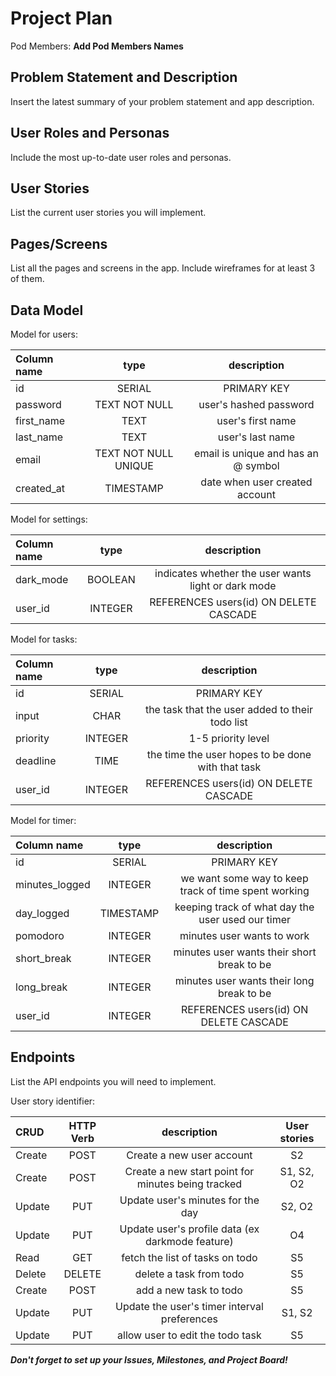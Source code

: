 # Project Plan

Pod Members: **Add Pod Members Names**

## Problem Statement and Description

Insert the latest summary of your problem statement and app description.

## User Roles and Personas

Include the most up-to-date user roles and personas.

## User Stories

List the current user stories you will implement.

## Pages/Screens

List all the pages and screens in the app. Include wireframes for at least 3 of them.

## Data Model

Model for users: 

| **Column name** | **type** | **description** |
| :----         | :---:      | :---:         |
| id        | SERIAL | PRIMARY KEY |
| password |  TEXT NOT NULL | user's hashed password |
| first_name | TEXT | user's first name |
| last_name |  TEXT | user's last name |
| email | TEXT NOT NULL UNIQUE | email is unique and has an @ symbol |
| created_at |  TIMESTAMP | date when user created account | 

Model for settings: 

| **Column name** | **type** | **description** |
| :----         | :---:      | :---:         |
| dark_mode | BOOLEAN | indicates whether the user wants light or dark mode | 
| user_id | INTEGER | REFERENCES users(id) ON DELETE CASCADE |

Model for tasks:

| **Column name** | **type** | **description** |
| :----         | :---:      | :---:         |
| id        | SERIAL | PRIMARY KEY |
| input | CHAR | the task that the user added to their todo list |
| priority | INTEGER | 1-5 priority level |
| deadline | TIME | the time the user hopes to be done with that task |
| user_id | INTEGER | REFERENCES users(id) ON DELETE CASCADE |

Model for timer: 

| **Column name** | **type** | **description** |
| :----         | :---:      | :---:         |
| id        | SERIAL | PRIMARY KEY |
| minutes_logged | INTEGER | we want some way to keep track of time spent working | 
| day_logged | TIMESTAMP | keeping track of what day the user used our timer | 
| pomodoro | INTEGER | minutes user wants to work |
| short_break| INTEGER | minutes user wants their short break to be | 
| long_break | INTEGER | minutes user wants their long break to be | 
| user_id | INTEGER | REFERENCES users(id) ON DELETE CASCADE |




## Endpoints

List the API endpoints you will need to implement.

User story identifier: 

| **CRUD** | **HTTP Verb** | **description** | **User stories** |
| :----         | :---:      | :---:         | :---: |
| Create | POST | Create a new user account | S2 | 
| Create | POST | Create a new start point for minutes being tracked | S1, S2, O2 | 
| Update | PUT | Update user's minutes for the day | S2, O2 |
| Update | PUT | Update user's profile data (ex darkmode feature) | O4 |
| Read | GET | fetch the list of tasks on todo | S5 |
| Delete | DELETE | delete a task from todo | S5 | 
| Create | POST | add a new task to todo | S5 | 
| Update | PUT | Update the user's timer interval preferences | S1, S2 | 
| Update | PUT | allow user to edit the todo task | S5 | 



***Don't forget to set up your Issues, Milestones, and Project Board!***
